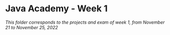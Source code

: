 # Java Academy - Week 1

_This folder corresponds to the projects and exam of week 1, from November 21 to November 25, 2022_
